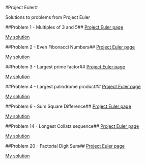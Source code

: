 #Project Euler#

Solutions to problems from Project Euler

##Problem 1 - Multiples of 3 and 5##
[Project Euler page](https://projecteuler.net/problem=1)

[My solution](https://github.com/randallreedjr/project-euler/tree/master/001-multiples)

##Problem 2 - Even Fibonacci Numbers##
[Project Euler page](https://projecteuler.net/problem=2)

[My solution](https://github.com/randallreedjr/project-euler/tree/master/002-even-fibonacci-numbers)

##Problem 3 - Largest prime factor##
[Project Euler page](https://projecteuler.net/problem=3)

[My solution](https://github.com/randallreedjr/project-euler/tree/master/003-largest-prime-factor)

##Problem 4 - Largest palindrome product##
[Project Euler page](https://projecteuler.net/problem=4)

[My solution](https://github.com/randallreedjr/project-euler/tree/master/004-largest-palindrome-product)

##Problem 6 - Sum Square Difference##
[Project Euler page](https://projecteuler.net/problem=6)

[My solution](https://github.com/randallreedjr/project-euler/tree/master/006-sum-square-difference)

##Problem 14 - Longest Collatz sequence##
[Project Euler page](https://projecteuler.net/problem=14)

[My solution](https://github.com/randallreedjr/project-euler/tree/master/014-longest-collatz-sequence)

##Problem 20 - Factorial Digit Sum##
[Project Euler page](https://projecteuler.net/problem=20)

[My solution](https://github.com/randallreedjr/project-euler/tree/master/020-factorial-digit-sum)